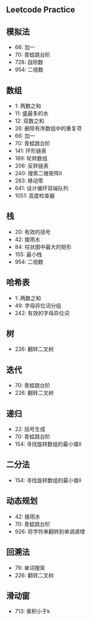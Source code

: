 ## Leetcode Practice


## 模拟法
* 66: 加一
* 70: 青蛙跳台阶
* 728: 自除数
* 954: 二倍数

## 数组
* 1: 两数之和
* 11: 盛最多的水
* 12: 双数之和
* 26: 删除有序数组中的重复项
* 66: 加一
* 70: 青蛙跳台阶
* 141: 环形链表
* 189: 轮转数组
* 206: 反转链表
* 240: 搜索二维矩阵II
* 283: 移动零
* 641: 设计循环双端队列
* 1051: 高度检查器

## 栈
* 20: 有效的括号
* 42: 接雨水
* 84: 柱状图中最大的矩形
* 155: 最小栈
* 954: 二倍数

## 哈希表
* 1: 两数之和
* 49: 字母异位词分组
* 242: 有效的字母异位词


## 树
* 226: 翻转二叉树

## 迭代
* 70: 青蛙跳台阶
* 226: 翻转二叉树


## 递归
* 22: 括号生成
* 70: 青蛙跳台阶
* 154: 寻找旋转数组的最小值II

## 二分法
* 154: 寻找旋转数组的最小值II


## 动态规划
* 42: 接雨水
* 70: 青蛙跳台阶
* 926: 将字符串翻转到单调递增


## 回溯法
* 79: 单词搜索
* 226: 翻转二叉树


## 滑动窗
* 713: 乘积小于k

